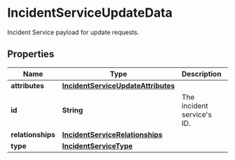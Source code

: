 

# IncidentServiceUpdateData

Incident Service payload for update requests.
## Properties

Name | Type | Description | Notes
------------ | ------------- | ------------- | -------------
**attributes** | [**IncidentServiceUpdateAttributes**](IncidentServiceUpdateAttributes.md) |  |  [optional]
**id** | **String** | The incident service&#39;s ID. | 
**relationships** | [**IncidentServiceRelationships**](IncidentServiceRelationships.md) |  |  [optional]
**type** | [**IncidentServiceType**](IncidentServiceType.md) |  | 



